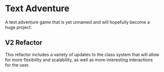 # Text Adventure

A text adventure game that is yet unnamed and will hopefully become a huge project.

## V2 Refactor

This refactor includes a variety of updates to the class system that will allow for more flexibility and scalability, as well as more interesting interactions for the user.
